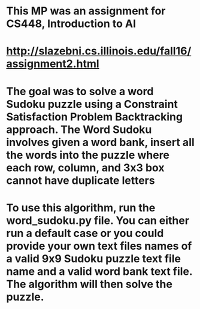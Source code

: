 # This MP was an assignment for CS448, Introduction to AI
# 	http://slazebni.cs.illinois.edu/fall16/assignment2.html
#
# The goal was to solve a word Sudoku puzzle using a Constraint Satisfaction Problem Backtracking approach. The Word Sudoku involves given a word bank, insert all the words into the puzzle where each row, column, and 3x3 box cannot have duplicate letters

# To use this algorithm, run the word_sudoku.py file. You can either run a default case or you could provide your own text files names of a valid 9x9 Sudoku puzzle text file name and a valid word bank text file. The algorithm will then solve the puzzle.
